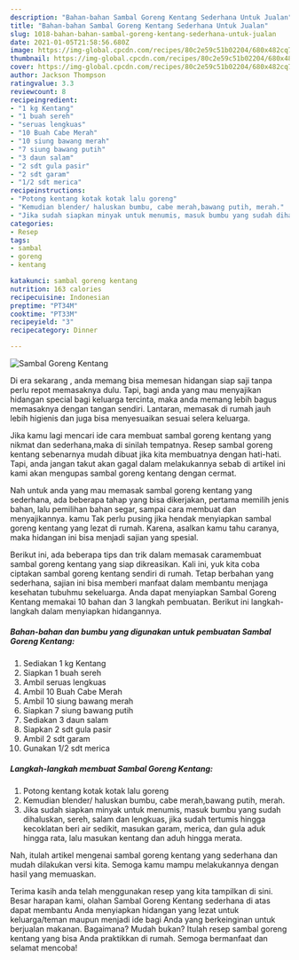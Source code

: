 ```yaml
---
description: "Bahan-bahan Sambal Goreng Kentang Sederhana Untuk Jualan"
title: "Bahan-bahan Sambal Goreng Kentang Sederhana Untuk Jualan"
slug: 1018-bahan-bahan-sambal-goreng-kentang-sederhana-untuk-jualan
date: 2021-01-05T21:58:56.680Z
image: https://img-global.cpcdn.com/recipes/80c2e59c51b02204/680x482cq70/sambal-goreng-kentang-foto-resep-utama.jpg
thumbnail: https://img-global.cpcdn.com/recipes/80c2e59c51b02204/680x482cq70/sambal-goreng-kentang-foto-resep-utama.jpg
cover: https://img-global.cpcdn.com/recipes/80c2e59c51b02204/680x482cq70/sambal-goreng-kentang-foto-resep-utama.jpg
author: Jackson Thompson
ratingvalue: 3.3
reviewcount: 8
recipeingredient:
- "1 kg Kentang"
- "1 buah sereh"
- "seruas lengkuas"
- "10 Buah Cabe Merah"
- "10 siung bawang merah"
- "7 siung bawang putih"
- "3 daun salam"
- "2 sdt gula pasir"
- "2 sdt garam"
- "1/2 sdt merica"
recipeinstructions:
- "Potong kentang kotak kotak lalu goreng"
- "Kemudian blender/ haluskan bumbu, cabe merah,bawang putih, merah."
- "Jika sudah siapkan minyak untuk menumis, masuk bumbu yang sudah dihaluskan, sereh, salam dan lengkuas, jika sudah tertumis hingga kecoklatan beri air sedikit, masukan garam, merica, dan gula aduk hingga rata, lalu masukan kentang dan aduh hingga merata."
categories:
- Resep
tags:
- sambal
- goreng
- kentang

katakunci: sambal goreng kentang 
nutrition: 163 calories
recipecuisine: Indonesian
preptime: "PT34M"
cooktime: "PT33M"
recipeyield: "3"
recipecategory: Dinner

---
```



![Sambal Goreng Kentang](https://img-global.cpcdn.com/recipes/80c2e59c51b02204/680x482cq70/sambal-goreng-kentang-foto-resep-utama.jpg)

Di era  sekarang , anda memang bisa memesan hidangan siap saji tanpa perlu repot memasaknya dulu. Tapi, bagi anda yang mau menyajikan hidangan special bagi keluarga tercinta, maka anda memang lebih bagus memasaknya dengan tangan sendiri. Lantaran, memasak di rumah jauh lebih higienis dan juga bisa menyesuaikan sesuai selera keluarga.

Jika kamu lagi mencari ide cara membuat sambal goreng kentang yang nikmat dan sederhana,maka di sinilah tempatnya. Resep sambal goreng kentang  sebenarnya mudah dibuat jika kita membuatnya dengan hati-hati. Tapi, anda jangan takut akan gagal dalam melakukannya 
sebab di artikel ini kami akan mengupas sambal goreng kentang dengan cermat.  



Nah untuk anda yang mau memasak sambal goreng kentang yang sederhana, ada beberapa tahap yang bisa dikerjakan, pertama memilih jenis bahan, lalu pemilihan bahan segar, sampai cara membuat dan menyajikannya. kamu Tak perlu pusing jika hendak menyiapkan sambal goreng kentang yang lezat di rumah. Karena, asalkan kamu  tahu caranya, maka hidangan ini bisa menjadi sajian yang spesial.

Berikut ini, ada beberapa tips dan trik dalam memasak caramembuat sambal goreng kentang yang siap dikreasikan. Kali ini, yuk kita coba ciptakan sambal goreng kentang sendiri di rumah. Tetap berbahan yang sederhana, sajian ini bisa memberi manfaat dalam membantu menjaga kesehatan tubuhmu sekeluarga. Anda dapat menyiapkan Sambal Goreng Kentang memakai 10 bahan dan 3 langkah pembuatan. Berikut ini langkah-langkah dalam menyiapkan hidangannya.

<!--inarticleads1-->

##### Bahan-bahan dan bumbu yang digunakan untuk pembuatan Sambal Goreng Kentang:

1. Sediakan 1 kg Kentang
1. Siapkan 1 buah sereh
1. Ambil seruas lengkuas
1. Ambil 10 Buah Cabe Merah
1. Ambil 10 siung bawang merah
1. Siapkan 7 siung bawang putih
1. Sediakan 3 daun salam
1. Siapkan 2 sdt gula pasir
1. Ambil 2 sdt garam
1. Gunakan 1/2 sdt merica




<!--inarticleads2-->

##### Langkah-langkah membuat Sambal Goreng Kentang:

1. Potong kentang kotak kotak lalu goreng
1. Kemudian blender/ haluskan bumbu, cabe merah,bawang putih, merah.
1. Jika sudah siapkan minyak untuk menumis, masuk bumbu yang sudah dihaluskan, sereh, salam dan lengkuas, jika sudah tertumis hingga kecoklatan beri air sedikit, masukan garam, merica, dan gula aduk hingga rata, lalu masukan kentang dan aduh hingga merata.




Nah, itulah artikel mengenai  sambal goreng kentang  yang sederhana dan mudah dilakukan versi kita. Semoga kamu mampu melakukannya dengan hasil yang memuaskan. 

Terima kasih anda telah menggunakan resep yang kita tampilkan di sini. Besar harapan kami, olahan  Sambal Goreng Kentang sederhana di atas dapat membantu Anda menyiapkan hidangan yang lezat untuk keluarga/teman maupun menjadi ide bagi Anda yang berkeinginan untuk berjualan makanan. Bagaimana? Mudah bukan? Itulah resep sambal goreng kentang yang bisa Anda praktikkan di rumah. Semoga bermanfaat dan selamat mencoba!

